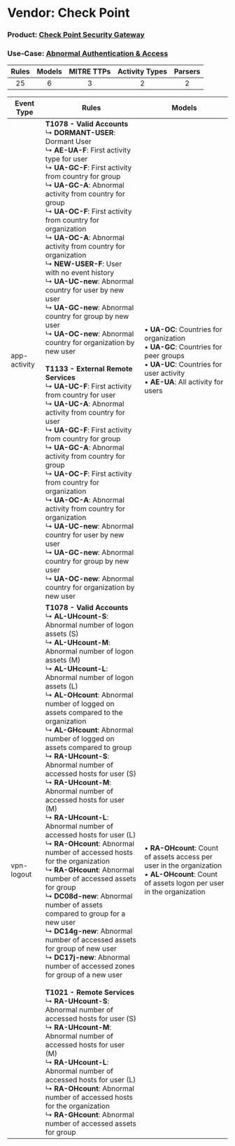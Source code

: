 Vendor: Check Point
===================
### Product: [Check Point Security Gateway](../ds_check_point_check_point_security_gateway.md)
### Use-Case: [Abnormal Authentication & Access](../../../../UseCases/uc_abnormal_authentication_&_access.md)

| Rules | Models | MITRE TTPs | Activity Types | Parsers |
|:-----:|:------:|:----------:|:--------------:|:-------:|
|  25   |   6    |     3      |       2        |    2    |

| Event Type   | Rules    | Models    |
| ---- | ---- | ---- |
| app-activity | <b>T1078 - Valid Accounts</b><br> ↳ <b>DORMANT-USER</b>: Dormant User<br> ↳ <b>AE-UA-F</b>: First activity type for user<br> ↳ <b>UA-GC-F</b>: First activity from country for group<br> ↳ <b>UA-GC-A</b>: Abnormal activity from country for group<br> ↳ <b>UA-OC-F</b>: First activity from country for organization<br> ↳ <b>UA-OC-A</b>: Abnormal activity from country for organization<br> ↳ <b>NEW-USER-F</b>: User with no event history<br> ↳ <b>UA-UC-new</b>: Abnormal country for user by new user<br> ↳ <b>UA-GC-new</b>: Abnormal country for group by new user<br> ↳ <b>UA-OC-new</b>: Abnormal country for organization by new user<br><br><b>T1133 - External Remote Services</b><br> ↳ <b>UA-UC-F</b>: First activity from country for user<br> ↳ <b>UA-UC-A</b>: Abnormal activity from country for user<br> ↳ <b>UA-GC-F</b>: First activity from country for group<br> ↳ <b>UA-GC-A</b>: Abnormal activity from country for group<br> ↳ <b>UA-OC-F</b>: First activity from country for organization<br> ↳ <b>UA-OC-A</b>: Abnormal activity from country for organization<br> ↳ <b>UA-UC-new</b>: Abnormal country for user by new user<br> ↳ <b>UA-GC-new</b>: Abnormal country for group by new user<br> ↳ <b>UA-OC-new</b>: Abnormal country for organization by new user    |  • <b>UA-OC</b>: Countries for organization<br> • <b>UA-GC</b>: Countries for peer groups<br> • <b>UA-UC</b>: Countries for user activity<br> • <b>AE-UA</b>: All activity for users |
| vpn-logout   | <b>T1078 - Valid Accounts</b><br> ↳ <b>AL-UHcount-S</b>: Abnormal number of logon assets (S)<br> ↳ <b>AL-UHcount-M</b>: Abnormal number of logon assets (M)<br> ↳ <b>AL-UHcount-L</b>: Abnormal number of logon assets (L)<br> ↳ <b>AL-OHcount</b>: Abnormal number of logged on assets compared to the organization<br> ↳ <b>AL-GHcount</b>: Abnormal number of logged on assets compared to group<br> ↳ <b>RA-UHcount-S</b>: Abnormal number of accessed hosts for user (S)<br> ↳ <b>RA-UHcount-M</b>: Abnormal number of accessed hosts for user (M)<br> ↳ <b>RA-UHcount-L</b>: Abnormal number of accessed hosts for user (L)<br> ↳ <b>RA-OHcount</b>: Abnormal number of accessed hosts for the organization<br> ↳ <b>RA-GHcount</b>: Abnormal number of accessed assets for group<br> ↳ <b>DC08d-new</b>: Abnormal number of assets compared to group for a new user<br> ↳ <b>DC14g-new</b>: Abnormal number of accessed assets for group of new user<br> ↳ <b>DC17j-new</b>: Abnormal number of accessed zones for group of a new user<br><br><b>T1021 - Remote Services</b><br> ↳ <b>RA-UHcount-S</b>: Abnormal number of accessed hosts for user (S)<br> ↳ <b>RA-UHcount-M</b>: Abnormal number of accessed hosts for user (M)<br> ↳ <b>RA-UHcount-L</b>: Abnormal number of accessed hosts for user (L)<br> ↳ <b>RA-OHcount</b>: Abnormal number of accessed hosts for the organization<br> ↳ <b>RA-GHcount</b>: Abnormal number of accessed assets for group |  • <b>RA-OHcount</b>: Count of assets access per user in the organization<br> • <b>AL-OHcount</b>: Count of assets logon per user in the organization    |